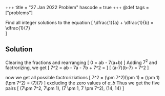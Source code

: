 +++
title = "27 Jan 2022 Problem"
hascode = true
+++
@def tags = ["problems"]


Find all integer solutions to the equation 
\[
  \dfrac{1}{a} + \dfrac{1}{b} = \dfrac{1}{7}  
\]

## Solution

Clearing the fractions and rearranging 
\[
    0 = ab - 7(a+b)
\]
Adding $7^2$ and factrorizing, we get
\[
    7^2 = ab - 7a - 7b + 7^2 = 
\]
\[
    (a-7)(b-7) = 7^2
\]

now we get all possible factroriziations 
\[
    7^2 = (\pm 7^2)(\pm 1) = (\pm 1)(\pm 7^2) = (7)(7)
\]
excluding the zero values of $a, b$ 
Thus we get the five pairs
\[
    (7\pm 7^2, 7\pm 1), (7 \pm 1, 7 \pm 7^2), (14, 14)
\]

